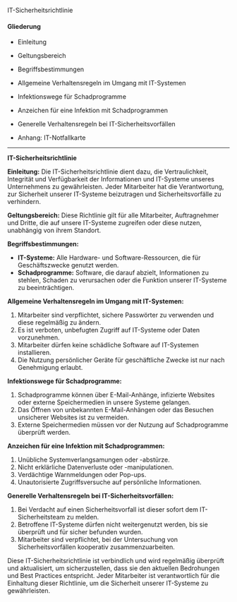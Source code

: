 IT-Sicherheitsrichtlinie
#### Gliederung
- Einleitung
- Geltungsbereich
- Begriffsbestimmungen
- Allgemeine Verhaltensregeln im Umgang mit IT-Systemen
- Infektionswege für Schadprogramme
- Anzeichen für eine Infektion mit Schadprogrammen
- Generelle Verhaltensregeln bei IT-Sicherheitsvorfällen

- Anhang: IT-Notfallkarte

___
**IT-Sicherheitsrichtlinie**

**Einleitung:**
Die IT-Sicherheitsrichtlinie dient dazu, die Vertraulichkeit, Integrität und Verfügbarkeit der Informationen und IT-Systeme unseres Unternehmens zu gewährleisten. Jeder Mitarbeiter hat die Verantwortung, zur Sicherheit unserer IT-Systeme beizutragen und Sicherheitsvorfälle zu verhindern.

**Geltungsbereich:**
Diese Richtlinie gilt für alle Mitarbeiter, Auftragnehmer und Dritte, die auf unsere IT-Systeme zugreifen oder diese nutzen, unabhängig von ihrem Standort.

**Begriffsbestimmungen:**
- **IT-Systeme:** Alle Hardware- und Software-Ressourcen, die für Geschäftszwecke genutzt werden.
- **Schadprogramme:** Software, die darauf abzielt, Informationen zu stehlen, Schaden zu verursachen oder die Funktion unserer IT-Systeme zu beeinträchtigen.

**Allgemeine Verhaltensregeln im Umgang mit IT-Systemen:**
1. Mitarbeiter sind verpflichtet, sichere Passwörter zu verwenden und diese regelmäßig zu ändern.
2. Es ist verboten, unbefugten Zugriff auf IT-Systeme oder Daten vorzunehmen.
3. Mitarbeiter dürfen keine schädliche Software auf IT-Systemen installieren.
4. Die Nutzung persönlicher Geräte für geschäftliche Zwecke ist nur nach Genehmigung erlaubt.

**Infektionswege für Schadprogramme:**
1. Schadprogramme können über E-Mail-Anhänge, infizierte Websites oder externe Speichermedien in unsere Systeme gelangen.
2. Das Öffnen von unbekannten E-Mail-Anhängen oder das Besuchen unsicherer Websites ist zu vermeiden.
3. Externe Speichermedien müssen vor der Nutzung auf Schadprogramme überprüft werden.

**Anzeichen für eine Infektion mit Schadprogrammen:**
1. Unübliche Systemverlangsamungen oder -abstürze.
2. Nicht erklärliche Datenverluste oder -manipulationen.
3. Verdächtige Warnmeldungen oder Pop-ups.
4. Unautorisierte Zugriffsversuche auf persönliche Informationen.

**Generelle Verhaltensregeln bei IT-Sicherheitsvorfällen:**
1. Bei Verdacht auf einen Sicherheitsvorfall ist dieser sofort dem IT-Sicherheitsteam zu melden.
2. Betroffene IT-Systeme dürfen nicht weitergenutzt werden, bis sie überprüft und für sicher befunden wurden.
3. Mitarbeiter sind verpflichtet, bei der Untersuchung von Sicherheitsvorfällen kooperativ zusammenzuarbeiten.

Diese IT-Sicherheitsrichtlinie ist verbindlich und wird regelmäßig überprüft und aktualisiert, um sicherzustellen, dass sie den aktuellen Bedrohungen und Best Practices entspricht. Jeder Mitarbeiter ist verantwortlich für die Einhaltung dieser Richtlinie, um die Sicherheit unserer IT-Systeme zu gewährleisten.